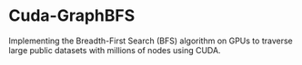 # Cuda-GraphBFS
Implementing the Breadth-First Search (BFS) algorithm on GPUs to traverse large public datasets with millions of nodes using CUDA.
